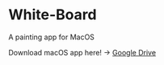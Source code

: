 # White-Board
A painting app for MacOS

Download macOS app here! -> [Google Drive](https://drive.google.com/file/d/1gGhuMoR0sBBV8WGlmASdC1swk-29HGg7/view?usp=sharing)
